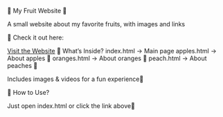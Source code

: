 🍎 My Fruit Website 🍊

A small website about my favorite fruits, with images and links

🔗 Check it out here:

 [Visit the Website](https://lome5.github.io/university-lab-projects/)
📂 What’s Inside?
	index.html → Main page
	apples.html → About apples 🍏
	oranges.html → About oranges 🍊
	peach.html → About peaches 🍑

Includes images & videos for a fun experience🎀

🚀 How to Use?

Just open index.html or click the link above💖
